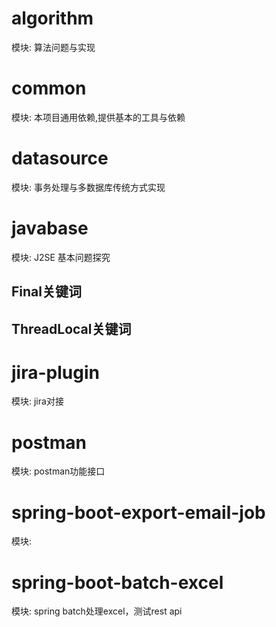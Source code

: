 # algorithm
模块: 算法问题与实现
# common
模块: 本项目通用依赖,提供基本的工具与依赖
# datasource
模块: 事务处理与多数据库传统方式实现
# javabase
模块: J2SE 基本问题探究
## Final关键词
## ThreadLocal关键词
# jira-plugin
模块: jira对接
# postman
模块: postman功能接口
# spring-boot-export-email-job
模块: 
# spring-boot-batch-excel
模块: spring batch处理excel，测试rest api